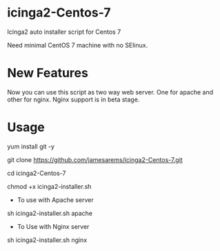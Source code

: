 # icinga2-Centos-7
Icinga2 auto installer script for Centos 7

Need minimal CentOS 7 machine with no SElinux. 

# New Features

Now you can use this script as two way web server. One for apache and other for nginx. Nginx support is in beta stage. 

# Usage

yum install git -y

git clone https://github.com/jamesarems/icinga2-Centos-7.git

cd icinga2-Centos-7

chmod +x icinga2-installer.sh

* To use with Apache server

 sh icinga2-installer.sh <yourpassword> apache      

* To Use with Nginx server

 sh icinga2-installer.sh <yourpassword> nginx
